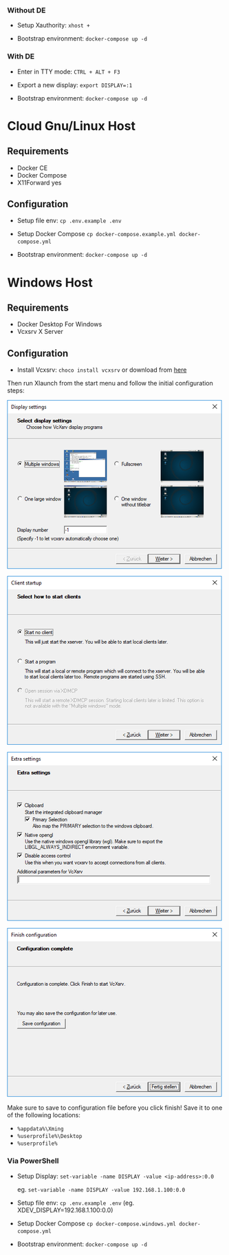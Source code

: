 ### Without DE

- Setup Xauthority: `xhost +` 

- Bootstrap environment: `docker-compose up -d`

### With DE

- Enter in TTY mode: `CTRL + ALT + F3`

- Export a new display: `export DISPLAY=:1`

- Bootstrap environment: `docker-compose up -d`

# Cloud Gnu/Linux Host 

## Requirements

- Docker CE
- Docker Compose
- X11Forward yes 

## Configuration

- Setup file env: `cp .env.example .env`

- Setup Docker Compose `cp docker-compose.example.yml docker-compose.yml`

- Bootstrap environment: `docker-compose up -d`


# Windows Host

## Requirements

- Docker Desktop For Windows 
- Vcxsrv X Server

## Configuration

- Install Vcxsrv: `choco install vcxsrv` or download from [here](https://netix.dl.sourceforge.net/project/vcxsrv/vcxsrv/1.20.6.0/vcxsrv-64.1.20.6.0.installer.exe)

Then run Xlaunch from the start menu and follow the initial configuration steps:

![vcxsrv1](docs/screenshots/vcxsrv1.png)

![vcxsrv2](docs/screenshots/vcxsrv2.png)

![vcxsrv3](docs/screenshots/vcxsrv3.png)

![vcxsrv4](docs/screenshots/vcxsrv4.png)

Make sure to save to configuration file before you click finish!
Save it to one of the following locations:

- `%appdata%\Xming`
- `%userprofile%\Desktop`
- `%userprofile%`

### Via PowerShell

- Setup Display: `set-variable -name DISPLAY -value <ip-address>:0.0` 

    eg. `set-variable -name DISPLAY -value 192.168.1.100:0.0`

- Setup file env: `cp .env.example .env` (eg. XDEV_DISPLAY=192.168.1.100:0.0)

- Setup Docker Compose `cp docker-compose.windows.yml docker-compose.yml`

- Bootstrap environment: `docker-compose up -d`